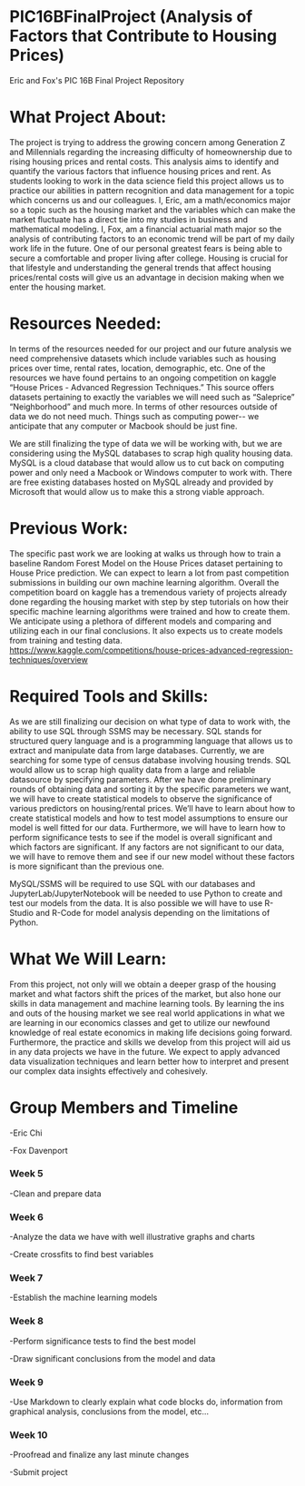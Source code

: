 # PIC16BFinalProject (Analysis of Factors that Contribute to Housing Prices)
Eric and Fox's PIC 16B Final Project Repository

# What Project About:
The project is trying to address the growing concern among Generation Z and Millennials regarding the increasing difficulty of homeownership due to rising housing prices and rental costs. This analysis aims to identify and quantify the various factors that influence housing prices and rent. As students looking to work in the data science field this project allows us to practice our abilities in pattern recognition and data management for a topic which concerns us and our colleagues. I, Eric, am a math/economics major so a topic such as the housing market and the variables which can make the market fluctuate has a direct tie into my studies in business and mathematical modeling. I, Fox, am a financial actuarial math major so the analysis of contributing factors to an economic trend will be part of my daily work life in the future. One of our personal greatest fears is being able to secure a comfortable and proper living after college. Housing is crucial for that lifestyle and understanding the general trends that affect housing prices/rental costs will give us an advantage in decision making when we enter the housing market.

# Resources Needed:
In terms of the resources needed for our project and our future analysis we need comprehensive datasets which include variables such as housing prices over time, rental rates, location, demographic, etc. One of the resources we have found pertains to an ongoing competition on kaggle “House Prices - Advanced Regression Techniques.” This source offers datasets pertaining to exactly the variables we will need such as “Saleprice” “Neighborhood” and much more. In terms of other resources outside of data we do not need much. Things such as computing power-- we anticipate that any computer or Macbook should be just fine. 

We are still finalizing the type of data we will be working with, but we are considering using the MySQL databases to scrap high quality housing data. MySQL is a cloud database that would allow us to cut back on computing power and only need a Macbook or Windows computer to work with. There are free existing databases hosted on MySQL already and provided by Microsoft that would allow us to make this a strong viable approach.

# Previous Work:
The specific past work we are looking at walks us through how to train a baseline Random Forest Model on the House Prices dataset pertaining to House Price prediction. We can expect to learn a lot from past competition submissions in building our own machine learning algorithm. Overall the competition board on kaggle has a tremendous variety of projects already done regarding the housing market with step by step tutorials on how their specific machine learning algorithms were trained and how to create them. We anticipate using a plethora of different models and comparing and utilizing each in our final conclusions. It also expects us to create models from training and testing data.
https://www.kaggle.com/competitions/house-prices-advanced-regression-techniques/overview

# Required Tools and Skills:
As we are still finalizing our decision on what type of data to work with, the ability to use SQL through SSMS may be necessary. SQL stands for structured query language and is a programming language that allows us to extract and manipulate data from large databases. Currently, we are searching for some type of census database involving housing trends. SQL would allow us to scrap high quality data from a large and reliable datasource by specifying parameters. After we have done preliminary rounds of obtaining data and sorting it by the specific parameters we want, we will have to create statistical models to observe the significance of various predictors on housing/rental prices. We’ll have to learn about how to create statistical models and how to test model assumptions to ensure our model is well fitted for our data. Furthermore, we will have to learn how to perform significance tests to see if the model is overall significant and which factors are significant. If any factors are not significant to our data, we will have to remove them and see if our new model without these factors is more significant than the previous one.

MySQL/SSMS will be required to use SQL with our databases and JupyterLab/JupyterNotebook will be needed to use Python to create and test our models from the data. It is also possible we will have to use R-Studio and R-Code for model analysis depending on the limitations of Python. 

# What We Will Learn:
From this project, not only will we obtain a deeper grasp of the housing market and what factors shift the prices of the market, but also hone our skills in data management and machine learning tools. By learning the ins and outs of the housing market we see real world applications in what we are learning in our economics classes and get to utilize our newfound knowledge of real estate economics in making life decisions going forward. Furthermore, the practice and skills we develop from this project will aid us in any data projects we have in the future. We expect to apply advanced data visualization techniques and learn better how to interpret and present our complex data insights effectively and cohesively.

# Group Members and Timeline
-Eric Chi

-Fox Davenport

### Week 5
  
  -Clean and prepare data

### Week 6
  
  -Analyze the data we have with well illustrative graphs and charts
  
  -Create crossfits to find best variables

### Week 7
  
  -Establish the machine learning models

### Week 8
  
  -Perform significance tests to find the best model
  
  -Draw significant conclusions from the model and data

### Week 9
  
  -Use Markdown to clearly explain what code blocks do, information from graphical analysis, conclusions from the model, etc…

### Week 10
  
  -Proofread and finalize any last minute changes
  
  -Submit project

